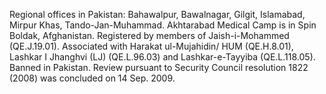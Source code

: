  Regional offices in Pakistan: Bahawalpur, Bawalnagar, Gilgit, Islamabad, 
Mirpur Khas, Tando-Jan-Muhammad. Akhtarabad Medical Camp is in Spin Boldak, 
Afghanistan. Registered by members of Jaish-i-Mohammed (QE.J.19.01). Associated
with Harakat ul-Mujahidin/ HUM (QE.H.8.01), Lashkar I Jhanghvi (LJ)
(QE.L.96.03) and Lashkar-e-Tayyiba (QE.L.118.05). Banned in Pakistan. Review
pursuant to Security Council resolution 1822 (2008) was concluded on 14 Sep. 
2009. 
